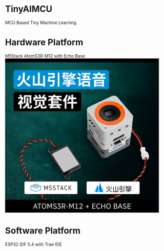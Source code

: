 # TinyAIMCU
MCU Based Tiny Machine Learning 

# Hardware Platform
M5Stack AtomS3R-M12 with Echo Base
![M5Stack AtomS3R-M12 开发板](img/board.jpg "M5Stack AtomS3R-M12 开发板")


# Software Platform
ESP32 IDF 5.4 with Trae IDE









